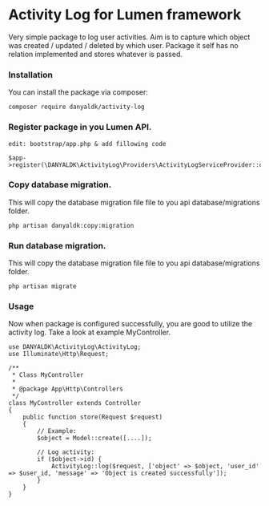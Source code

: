 # Activity Log for Lumen framework

Very simple package to log user activities. Aim is to capture which object was created / updated / deleted by which user.
Package it self has no relation implemented and stores whatever is passed.


### Installation

You can install the package via composer:

    composer require danyaldk/activity-log
    
### Register package in you Lumen API.

    edit: bootstrap/app.php & add fillowing code
    
    $app->register(\DANYALDK\ActivityLog\Providers\ActivityLogServiceProvider::class);

### Copy database migration.

This will copy the database migration file file to you api database/migrations folder.

    php artisan danyaldk:copy:migration

### Run database migration.

This will copy the database migration file file to you api database/migrations folder.

    php artisan migrate

### Usage 
Now when package is configured successfully, you are good to utilize the activity log. Take a look at example MyController.

    use DANYALDK\ActivityLog\ActivityLog;
    use Illuminate\Http\Request;

    /**
     * Class MyController
     *
     * @package App\Http\Controllers
     */
    class MyController extends Controller
    {
        public function store(Request $request)
        {
            // Example: 
            $object = Model::create([....]);
            
            // Log activity: 
            if ($object->id) {
                ActivityLog::log($request, ['object' => $object, 'user_id' => $user_id, 'message' => 'Object is created successfully']);
            }
        }
    }